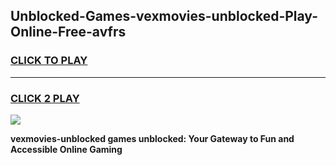 
## Unblocked-Games-vexmovies-unblocked-Play-Online-Free-avfrs
<h3>
<a href="https://premium76.site?title=vexmovies-unblocked&ref=26A">CLICK TO PLAY</a></h3>
<hr>

<h3>
<a href="https://premium76.site?title=vexmovies-unblocked&ref=26A">CLICK 2 PLAY</a>
  
</h3>

<a href="https://premium76.site?title=vexmovies-unblocked&ref=26A"><img src="https://clearcache.store/games.png"></a>


**vexmovies-unblocked games unblocked: Your Gateway to Fun and Accessible Online Gaming**
